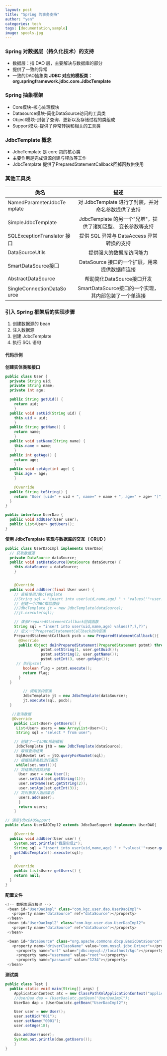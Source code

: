 ```yaml
---
layout: post
title: "Spring 的事务支持"
author: "yen"
categories: tech
tags: [documentation,sample]
image: spools.jpg
---
```

### Spring 对数据层（持久化技术）的支持
- 数据层：指 DAO 层，主要解决与数据库的部分
- 提供了一致的异常
- 一致的DAO抽象类
**JDBC 对应的模板类：org.springframework.jdbc.core.JdbcTemplate**  

### Spring 抽象框架
- Core模块-核心处理模块
- Datasource模块-简化DataSource访问的工具类
- Object模块-封装了查询、更新以及存储过程的类组成
- Support模块-提供了异常转换和相关的工具类

### JdbcTemplate 概念
- JdbcTemplate 是 core 包的核心类
- 主要作用是完成资源创建与释放等工作
- JdbcTemplate 提供了PreparedStatementCallback回掉函数供使用

### 其他工具类
| 类名 | 描述 |
| - | :-: |
| NamedParameterJdbcTe mpIate | 对 JdbcTemplate 进行了封装，并对命名参数提供了支持 |  
| SimpleJdbcTempIate | JdbcTemplate 的另一个"兄弟"，提供了诸如泛型、 变长参数等支持 |
| SQLExceptionTransIator 接口 | 提供 SQL 异常与 DataAccess 异常转换的支持 |
| DataSourceUtils | 提供强大的数据库访问能力 |
| SmartDataSource接囗 | DataSource 接口的一个扩展，用来提供数据库连接 |
| AbstractDataSource | 帮助简化DataSource接口开发 |
| SingleConnectionDataSo urce | SmartDataSource接口的一个实现，其内部包装了一个单连接 |

### 引入 Spring 框架后的实现步骤
1. 创建数据源的 bean
2. 注入数据源
3. 创建 JdbcTemplate
4. 执行 SQL 语句

#### 代码示例
**创建实体类和接口**
~~~java
public class User {
  private String uid;
  private String name;
  private int age;

  public String getUid() {
    return uid;
	}
  public void setUid(String uid) {
    this.uid = uid;
	}
  public String getName() {
    return name;
	}
  public void setName(String name) {
    this.name = name;
	}
  public int getAge() {
    return age;
	}
  public void setAge(int age) {
    this.age = age;
	}

	@Override
  public String toString() {
    return "User [uid=" + uid + ", name=" + name + ", age=" + age+ "]";
  }
}
~~~
~~~java
public interface UserDao {
  public void addUser(User user);
  public List<User> getUsers();
}
~~~

**使用 JdbcTemplate 实现与数据库的交互（ CRUD ）**
~~~java
public class UserDaoImpl implements UserDao{
  // 获取数据源
  private DataSource dataSource;
  public void setDataSource(DataSource dataSource) {
    this.dataSource = dataSource;
	}


	@Override
  public void addUser(final User user) {
    // 直接使用JdbcTemplate
    //String sql = "insert into user(uid,name,age) " + "values('"+user.getUid()+"','"+user.getName()+"',"+user.getAge()+")";
    // 创建一个JDBC帮助模板
    //JdbcTemplate jt = new JdbcTemplate(dataSource);
    //jt.execute(sql);

    // 演示PreparedStatementCallback回调函数
    String sql = "insert into user(uid,name,age) values(?,?,?)";
    // 定义一个PreparedStatementCallback的内部类
    PreparedStatementCallback pscb = new PreparedStatementCallback(){
      @Override
      public Object doInPreparedStatement(PreparedStatement pstmt) throws SQLException, DataAccessException {
				pstmt.setString(1, user.getUuid());
				pstmt.setString(2, user.getName());
				pstmt.setInt(3, user.getAge());
     // 执行pstmt
        boolean flag = pstmt.execute();
        return flag;
      }
  }

		// 调用该内部类
		JdbcTemplate jt = new JdbcTemplate(dataSource);
		jt.execute(sql, pscb);
  }

   //查询数据
   @Override
    public List<User> getUsers() {
     List<User> users = new ArrayList<User>();
     String sql = "select * from user";

    // 创建了一个JDBC帮助模板
     JdbcTemplate jtQ = new JdbcTemplate(dataSource);
    // 取得查询结果
     SqlRowSet set = jtQ.queryForRowSet(sql);
    // 根据结果条数进行遍历
     while(set.next()){
    // 将结果组装成对象
      User user = new User();
      user.setUid(set.getString(1));
      user.setName(set.getString(2));
      user.setAge(set.getInt(3));
    // 将对象放入返回集合
      users.add(user);
      }
      return users;
    }
~~~
~~~java
// 演示jdbcDAOSupport
public class UserDAOImpl2 extends JdbcDaoSupport implements UserDAO{

	@Override
  public void addUser(User user) {
    System.out.println("我是实现2");
    String sql = "insert into user(uid,name,age) " + "values('"+user.getUuid()+"','"+user.getName()+"',"+user.getAge()+")";
    getJdbcTemplate().execute(sql);
  }

	@Override
	public List<User> getUsers() {
    return null;
  }
}
~~~

**配置文件**
~~~java
<!-- 数据库源连接池 -->
 <bean id="UserDaoImpl" class="com.kgc.user.dao.UserDaoImpl">
   <property name="dataSource" ref="dataSource"></property>
 </bean>
 <bean id="UserDaoImpl2" class="com.kgc.user.dao.UserDaoImpl2">
   <property name="dataSource" ref="dataSource"></property>
 </bean>

 <bean id="dataSource" class="org.apache.commons.dbcp.BasicDataSource">
   <property name="driverClassName" value="com.mysql.jdbc.Driver"></property>
	 <property name="url" value="jdbc:mysql://localhost/kgc"></property>
	 <property name="username" value="root"></property>
	 <property name="password" value="1234"></property>
 </bean>
~~~

**测试类**
~~~java
public class Test {
  public static void main(String[] args) {
    ApplicationContext atc = new ClassPathXmlApplicationContext("applicationContext.xml");
    //UserDao dao = (UserDao)atc.getBean("UserDaoImpl");
    UserDao dap = (UserDao)atc.getBean("UserDaoImpl2");

    User user = new User();
    user.setUid("001");
    user.setName("0001");
    user.setAge(18);

    dao.addUser(user);
    System.out.println(dao.getUsers());
	}
}
~~~
